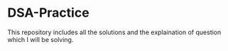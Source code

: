 # DSA-Practice
This repository includes all the solutions and the explaination of question which I will be solving.
